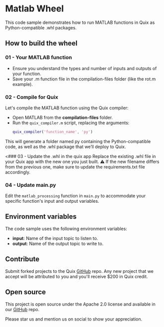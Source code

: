 # Matlab Wheel

This code sample demonstrates how to run MATLAB functions in Quix as Python-compatible .whl packages.

## How to build the wheel

### 01 - Your MATLAB function
- Ensure you understand the types and number of inputs and outputs of your function. 
- Save your .m function file in the compilation-files folder (like the rot.m example).

### 02 - Compile for Quix
Let's compile the MATLAB function using the Quix compiler:  
- Open MATLAB from the **compilation-files** folder.  
- Run the `quix_compiler.m` script, replacing the arguments:  
  ```matlab
  quix_compiler('function_name', 'py')
This will generate a folder named py containing the Python-compatible code, as well as the .whl package that we’ll deploy to Quix.

<### 03 - Update the .whl in the quix app
Replace the existing .whl file in your Quix app with the new one you just built.
⚠️ If the new filename differs from the previous one, make sure to update the requirements.txt file accordingly.

### 04 - Update main.py
Edit the `matlab_processing` function in `main.py` to accommodate your specific function's input and output variables.
>
## Environment variables

The code sample uses the following environment variables:

- **input**: Name of the input topic to listen to.
- **output**: Name of the output topic to write to.

## Contribute

Submit forked projects to the Quix [GitHub](https://github.com/quixio/quix-samples) repo. Any new project that we accept will be attributed to you and you'll receive $200 in Quix credit.

## Open source

This project is open source under the Apache 2.0 license and available in our [GitHub](https://github.com/quixio/quix-samples) repo.

Please star us and mention us on social to show your appreciation.